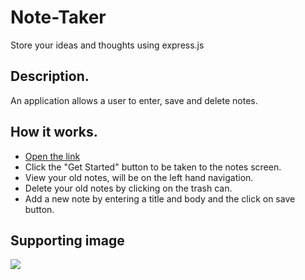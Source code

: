 # Note-Taker
Store your ideas and thoughts using express.js

## Description.
An application allows a user to enter, save and delete notes.

## How it works.
* [Open the link]()
* Click the "Get Started" button to be taken to the notes screen.
* View your old notes, will be on the left hand navigation.
* Delete your old notes by clicking on the trash can.
* Add a new note by entering a title and body and the click on save button.

## Supporting image
![](img/Screen%20Shot%202020-11-18%20at%8.14.34%20PM.png)